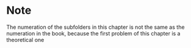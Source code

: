 # Note
The numeration of the subfolders in this chapter is not the same as the numeration in the book, because the first problem of this chapter is a theoretical one

